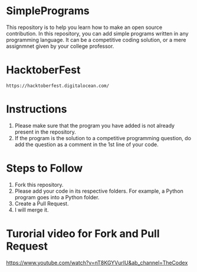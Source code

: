 # SimplePrograms
  This repository is to help you learn how to make an open source contribution. 
  In this repository, you can add simple programs written in any programming language. 
  It can be a competitive coding solution, or a mere assignmnet given by your college professor.
 
# HacktoberFest
    https://hacktoberfest.digitalocean.com/

# Instructions
1. Please make sure that the program you have added is not already present in the repository.
2. If the program is the solution to a competitive programming question, do add the question as a comment in the 1st line of your code.

# Steps to Follow
  1. Fork this repository.
  2. Please add your code in its respective folders. For example, a Python program goes into a Python folder.
  3. Create a Pull Request.
  4. I will merge it.

# Turorial video for Fork and Pull Request
  https://www.youtube.com/watch?v=nT8KGYVurIU&ab_channel=TheCodex
